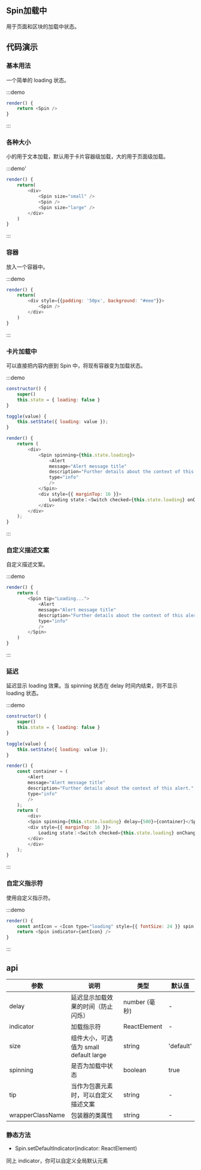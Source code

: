 ## Spin加载中

用于页面和区块的加载中状态。


## 代码演示

### 基本用法

一个简单的 loading 状态。

:::demo
```js
render() {
    return <Spin />
}
```
:::


### 各种大小

小的用于文本加载，默认用于卡片容器级加载，大的用于页面级加载。

:::demo'
```js
render() {
    return(
        <div>
            <Spin size="small" />
            <Spin />
            <Spin size="large" />
        </div>
    )
}
```
:::


### 容器
放入一个容器中。

:::demo
```js
render() {
    return(
        <div style={{padding: '50px', background: "#eee"}}>
            <Spin />
        </div>
    )
}
```
:::


### 卡片加载中

可以直接把内容内嵌到 Spin 中，将现有容器变为加载状态。

:::demo
```js
constructor() {
    super()
    this.state = { loading: false }
}

toggle(value) {
    this.setState({ loading: value });
}

render() {
    return (
        <div>
            <Spin spinning={this.state.loading}>
                <Alert
                message="Alert message title"
                description="Further details about the context of this alert."
                type="info"
                />
            </Spin>
            <div style={{ marginTop: 16 }}>
                Loading state：<Switch checked={this.state.loading} onChange={this.toggle.bind(this)} />
            </div>
        </div>
    );
}
```
:::



### 自定义描述文案

自定义描述文案。

:::demo
```js
render() {
    return (
        <Spin tip="Loading...">
            <Alert
            message="Alert message title"
            description="Further details about the context of this alert."
            type="info"
            />
        </Spin>
    )
}
```
:::


### 延迟

延迟显示 loading 效果。当 spinning 状态在 delay 时间内结束，则不显示 loading 状态。

:::demo
```js
constructor() {
    super()
    this.state = { loading: false }
}

toggle(value) {
    this.setState({ loading: value });
}

render() {
    const container = (
        <Alert
        message="Alert message title"
        description="Further details about the context of this alert."
        type="info"
        />
    );
    return (
        <div>
        <Spin spinning={this.state.loading} delay={500}>{container}</Spin>
        <div style={{ marginTop: 16 }}>
            Loading state：<Switch checked={this.state.loading} onChange={this.toggle.bind(this)} />
        </div>
        </div>
    );
}
```
:::


### 自定义指示符

使用自定义指示符。

:::demo
```js
render() {
    const antIcon = <Icon type="loading" style={{ fontSize: 24 }} spin />
    return <Spin indicator={antIcon} />
}
```
:::


## api

| 参数 | 说明 | 类型 | 默认值 |
| --- | --- | --- | --- |
|delay	|延迟显示加载效果的时间（防止闪烁）|	number (毫秒)|	-|
|indicator|	加载指示符	|ReactElement|	-|
|size	|组件大小，可选值为 small default large	|string|	'default'|
|spinning	|是否为加载中状态|	boolean|	true|
|tip	|当作为包裹元素时，可以自定义描述文案|	string|	-|
|wrapperClassName|	包装器的类属性|	string|	-|


### 静态方法

+ Spin.setDefaultIndicator(indicator: ReactElement)

同上 indicator，你可以自定义全局默认元素